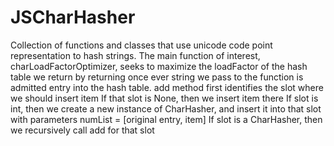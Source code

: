 # JSCharHasher
Collection of functions and classes that use unicode code point representation to hash strings. The main function of interest, charLoadFactorOptimizer, seeks to maximize the loadFactor of the hash table we return by returning once ever string we pass to the function is admitted entry into the hash table.  add method first identifies the slot where we should insert item If that slot is None, then we insert item there If slot is int, then we create a new instance of CharHasher, and insert it into that slot with parameters numList = [original entry, item] If slot is a CharHasher, then we recursively call add for that slot
